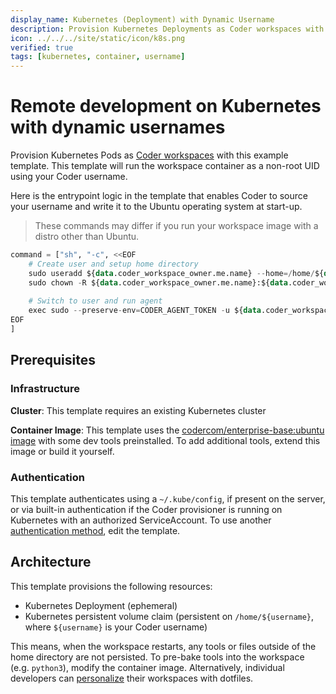 ```yaml
---
display_name: Kubernetes (Deployment) with Dynamic Username
description: Provision Kubernetes Deployments as Coder workspaces with your Username
icon: ../../../site/static/icon/k8s.png
verified: true
tags: [kubernetes, container, username]
---
```


# Remote development on Kubernetes with dynamic usernames

Provision Kubernetes Pods as [Coder workspaces](https://coder.com/docs/workspaces) with this example template. This template
will run the workspace container as a non-root UID using your Coder username.

Here is the entrypoint logic in the template that enables Coder to source your username and write it to the Ubuntu operating system at start-up.

> These commands may differ if you run your workspace image with a distro other than Ubuntu.

```terraform
command = ["sh", "-c", <<EOF
    # Create user and setup home directory
    sudo useradd ${data.coder_workspace_owner.me.name} --home=/home/${data.coder_workspace_owner.me.name} --shell=/bin/bash --uid=1001 --user-group
    sudo chown -R ${data.coder_workspace_owner.me.name}:${data.coder_workspace_owner.me.name} /home/${data.coder_workspace_owner.me.name}
    
    # Switch to user and run agent
    exec sudo --preserve-env=CODER_AGENT_TOKEN -u ${data.coder_workspace_owner.me.name} sh -c '${coder_agent.main.init_script}'
EOF
]
```

<!-- TODO: Add screenshot -->

## Prerequisites

### Infrastructure

**Cluster**: This template requires an existing Kubernetes cluster

**Container Image**: This template uses the [codercom/enterprise-base:ubuntu image](https://github.com/coder/enterprise-images/tree/main/images/base) with some dev tools preinstalled. To add additional tools, extend this image or build it yourself.

### Authentication

This template authenticates using a `~/.kube/config`, if present on the server, or via built-in authentication if the Coder provisioner is running on Kubernetes with an authorized ServiceAccount. To use another [authentication method](https://registry.terraform.io/providers/hashicorp/kubernetes/latest/docs#authentication), edit the template.

## Architecture

This template provisions the following resources:

- Kubernetes Deployment (ephemeral)
- Kubernetes persistent volume claim (persistent on `/home/${username}`, where `${username}` is your Coder username)

This means, when the workspace restarts, any tools or files outside of the home directory are not persisted. To pre-bake tools into the workspace (e.g. `python3`), modify the container image. Alternatively, individual developers can [personalize](https://coder.com/docs/dotfiles) their workspaces with dotfiles.